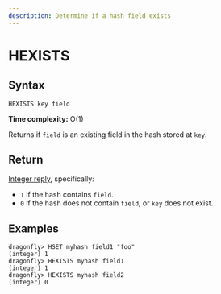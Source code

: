 ```yaml
---
description: Determine if a hash field exists
---
```


# HEXISTS

## Syntax

    HEXISTS key field

**Time complexity:** O(1)

Returns if `field` is an existing field in the hash stored at `key`.

## Return

[Integer reply](https://redis.io/docs/reference/protocol-spec#resp-integers), specifically:

* `1` if the hash contains `field`.
* `0` if the hash does not contain `field`, or `key` does not exist.

## Examples

```shell
dragonfly> HSET myhash field1 "foo"
(integer) 1
dragonfly> HEXISTS myhash field1
(integer) 1
dragonfly> HEXISTS myhash field2
(integer) 0
```

